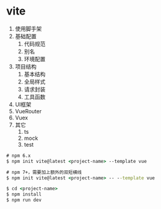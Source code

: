# vite

1. 使用脚手架
2. 基础配置
   1. 代码规范
   2. 别名
   3. 环境配置
3. 项目结构
   1. 基本结构
   2. 全局样式
   3. 请求封装
   4. 工具函数
4. UI框架
5. VueRouter
6. Vuex
7. 其它
   1. ts
   2. mock
   3. test

```cmd
# npm 6.x
$ npm init vite@latest <project-name> --template vue

# npm 7+，需要加上额外的双短横线
$ npm init vite@latest <project-name> -- --template vue

$ cd <project-name>
$ npm install
$ npm run dev
```
